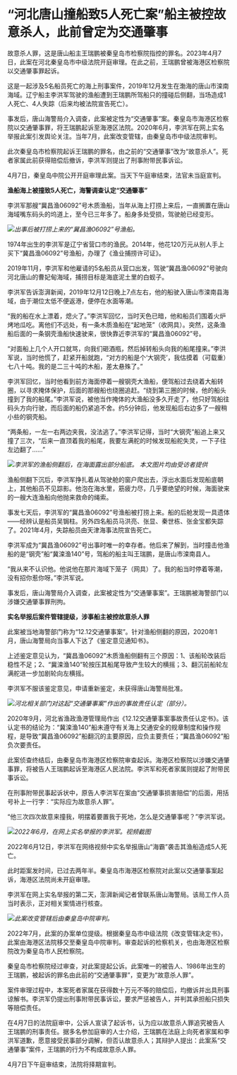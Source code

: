 # “河北唐山撞船致5人死亡案”船主被控故意杀人，此前曾定为交通肇事

故意杀人罪，这是唐山船主王瑞鹏被秦皇岛市检察院指控的罪名。2023年4月7日，此案在河北秦皇岛市中级法院开庭审理。在此之前，王瑞鹏曾被海港区检察院以交通肇事罪起诉。

这是一起涉及5名船员死亡的海上刑事案件，2019年12月发生在渤海的唐山市滦南海域。辽宁船主李洪军驾驶的渔船遭到王瑞鹏所驾船只的撞碰后侧翻，当场造成1人死亡、4人失踪（后来均被法院宣告死亡）。

事发后，唐山海警局介入调查，此案被定性为“交通肇事”案。秦皇岛市海港区检察院以交通肇事罪，将王瑞鹏起诉至海港区法院。2020年6月，李洪军在网上实名举报此案引发舆论关注。当年7月，此案改变管辖，由秦皇岛市中级法院审判。

此次秦皇岛市检察院起诉王瑞鹏的罪名，由之前的“交通肇事”改为“故意杀人”。死者家属此前获得赔偿后撤诉，李洪军则提出了刑事附带民事诉讼。

4月7日，秦皇岛中院公开开庭审理此案。当天下午庭审结束，法官未当庭宣判。

**渔船海上被撞致5人死亡，海警调查认定“交通肇事”**

李洪军那艘“冀昌渔06092”号木质渔船，当年从海上打捞上来后，一直搁置在唐山海域嘴东码头的坞道上，至今已三年多了。船身多处受损，驾驶舱已经变形。

![](https://inews.gtimg.com/om_bt/ODu3wAfLuz0bt4vEyw887zbeWjG80_-eD5jAiYQ1gAe-8AA/1000)_出事后被打捞上来的“冀昌渔06092”号渔船。_

1974年出生的李洪军是辽宁省营口市的渔民。2014年，他花120万元从别人手上买下“冀昌渔06092”号渔船，办理了《渔业捕捞许可证》。

2019年11月，李洪军和他雇请的5名船员从营口出发，驾驶“冀昌渔06092”号驶向河北唐山的曹妃甸海域，捕捞目标是海底泥土里的白蚬子。

李洪军告诉澎湃新闻，2019年12月12日晚上7点左右，他的船驶入唐山市滦南县海域，由于潮位太低不便返港，便停在水面等潮。

“我的船在水上漂着，熄火了。”李洪军回忆，当时天色已暗，他和船员们围着火炉烤地瓜吃。离他们不远处，有一条木质渔船在“起地笼”（收网具）。突然，这条渔船后面的一条钢壳渔船快速驶来，很快靠近李洪军的“冀昌渔06092”号。

“对面船上几个人开口就骂，向我们砸酒瓶，然后掉转船头向我的船尾撞来。”李洪军说，当时他慌了，赶紧开船就跑，“对方的船是个‘大钢壳’，我估摸着（可载重）七八十吨。我的是二三十吨的木船，差太悬殊了。”

李洪军回忆，当时他看到前方海面停着一艘钢壳大渔船，便驾船过去绕着大船转圈，以寻求掩体保护，后面的那艘船也绕圈追赶。“绕到第三圈的时候，他的船头撞到了我的船尾。”李洪军说，被他当作掩体的大渔船没多久开走了，他只好驾船往码头方向行驶，而后面的船仍紧追不舍。约5分钟后，他发现船后右边多了一艘稍小些的钢壳船。

“两条船，一左一右两边夹我，没法逃了。”李洪军记得，当时“大钢壳”船追上来又撞了三次，“后来一直顶着我的船尾，我要左满舵的时候发现船舵失灵，一下子往左边翻了……”

![](https://inews.gtimg.com/om_bt/OgcdqmkyFqPwwUBM9u1chtf9uT87ktXlVb3o3raUwJEFAAA/1000)_李洪军的渔船侧翻后，在海面露出部分船底。
本文图片均由受访者提供_

渔船侧翻下沉后，李洪军挣扎着从驾驶舱的窗户爬出去，浮出水面后发现船底朝上，其他船员不见踪影。他泡在海水里，筋疲力尽，几乎要绝望的时候，海面驶来的一艘大连渔船向他抛来救命的绳索。

事发七天后，李洪军的“冀昌渔06092”号渔船被打捞上来。船的后舱发现一具遗体——经辨认是船员吴锔柱。另外四名船员马洪亮、张显、秦世栋、张金宝都失踪了。2021年4月，失踪船员由天津海事法院宣告死亡。

李洪军成为“冀昌渔06092”号出事时唯一的幸存者。他后来了解到，当时撞击他渔船的是“钢壳”船“冀滦渔140”号，驾船的船主叫王瑞鹏，是唐山市滦南县人。

“我从来不认识他。他说他在那片海域下笼子（网具）了。我的船当时停着等潮，没有招你惹你呀。”李洪军说。

事发后，唐山海警局介入调查，此案被定性为“交通肇事案”。王瑞鹏被海警部门以涉嫌交通肇事罪刑拘。

**实名举报后案件管辖提级，涉事船主被控故意杀人罪**

此案被当地海警部门称为“12.12交通肇事案”。针对渔船侧翻的原因，2020年1月，唐山海警局向当事人下达了《鉴定意见通知书》。

上述鉴定意见认为，“冀昌渔06092”木质渔船侧翻有三个原因：1、该船轮改装后稳性不足；2、“冀滦渔140”轮按压其船尾导致产生较大的横摇；3、翻沉前船轮左满舵进一步加剧轮向左横摇。

李洪军不服该鉴定意见，申请重新鉴定，未获得唐山海警局批准。

![](https://inews.gtimg.com/om_bt/OZ249Vq6dUTBc_ieOZb0ckWht-HJJOJpL0SOElqpPCYAcAA/1000)_河北相关部门对这起“交通肇事案”作出的事故责任认定（部分）。_

2020年9月，河北省渔政渔港管理局作出《12.12交通肇事案事故责任认定书》。该认定书的结论为：“冀滦渔140”船未遵守有关海上交通安全的规章制度和操作规程，是导致“冀昌渔06092”船翻沉的主要原因，应负主要责任；“冀昌渔06092”船负次要责任。

此案侦查终结后，由秦皇岛市海港区检察院审查起诉。海港区检察院以涉嫌交通肇事罪，将被告人王瑞鹏起诉至海港区人民法院。李洪军和死者家属则提起了附带民事诉讼。

在刑事附带民事起诉状中，原告人李洪军在案由“交通肇事损害赔偿”的后面，用括号补上一行字：“实际应为故意杀人罪”。

“他三次四次故意来撞我，明摆着要置我于死地，怎么是交通肇事呢？”李洪军说。

![](https://inews.gtimg.com/om_bt/OSD59NrftRSu8Ls6z9I6bxF-uAncWhmswZUZ0XXmxrIrUAA/1000)_2022年6月，在网上实名举报的李洪军。视频截图_

2022年6月12日，李洪军在网络视频中实名举报唐山“海霸”袭击其渔船造成5人死亡。

此时距案发时间，已过去两年半。秦皇岛市海港区检察院对此案以交通肇事案起诉，海港区法院尚未开庭审理。

李洪军在网上实名举报的第二天，澎湃新闻记者曾联系唐山海警局。该局工作人员当时表示，正对相关案情进行核查。

![](https://inews.gtimg.com/om_bt/O7nWnUqf12nDQmAHFhA4goCNij9VjsRnUBbQXHW0p8xawAA/1000)_此案改变管辖后由秦皇岛中院审判。_

2022年7月，此案的办案单位提级。根据秦皇岛市中级法院《改变管辖决定书》，此案由海港区法院移交至秦皇岛中院审判。审查起诉的检察机关，也由海港区检察院改为秦皇岛市人民检察院。

秦皇岛市检察院经过审查，对此案提起公诉。此案唯一的被告人、1986年出生的王瑞鹏，被起诉的罪名由此前的“交通肇事罪”，变更为“故意杀人罪”。

案件审理过程中，本案死者家属在获得数十万元不等的赔偿后，均撤诉并出具刑事谅解书。李洪军仍提出刑事附带民事诉讼，要求严惩被告人，并判其承担船只损失等赔偿责任。

在4月7日的法院庭审中，公诉人宣读了起诉书，认为应以故意杀人罪追究被告人王瑞鹏的刑事责任。据多名参加庭审的人士介绍，王瑞鹏在法庭上向死者家属和李洪军道歉，愿意接受民事部分调解，但否认故意杀人；其辩护人提出：此案系“交通肇事”案件，王瑞鹏的行为不构成故意杀人罪。

4月7日下午庭审结束，法院将择期宣判。

